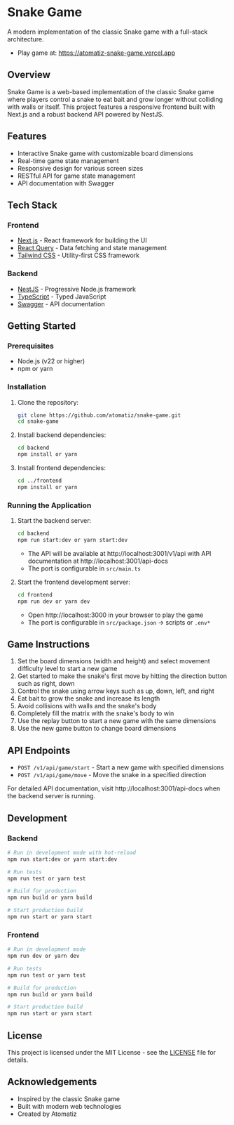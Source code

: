 # Snake Game

A modern implementation of the classic Snake game with a full-stack architecture.

- Play game at: https://atomatiz-snake-game.vercel.app

## Overview

Snake Game is a web-based implementation of the classic Snake game where players control a snake to eat bait and grow longer without colliding with walls or itself. This project features a responsive frontend built with Next.js and a robust backend API powered by NestJS.

## Features

- Interactive Snake game with customizable board dimensions
- Real-time game state management
- Responsive design for various screen sizes
- RESTful API for game state management
- API documentation with Swagger

## Tech Stack

### Frontend

- [Next.js](https://nextjs.org/) - React framework for building the UI
- [React Query](https://tanstack.com/query) - Data fetching and state management
- [Tailwind CSS](https://tailwindcss.com/) - Utility-first CSS framework

### Backend

- [NestJS](https://nestjs.com/) - Progressive Node.js framework
- [TypeScript](https://www.typescriptlang.org/) - Typed JavaScript
- [Swagger](https://swagger.io/) - API documentation

## Getting Started

### Prerequisites

- Node.js (v22 or higher)
- npm or yarn

### Installation

1. Clone the repository:

   ```bash
   git clone https://github.com/atomatiz/snake-game.git
   cd snake-game
   ```

2. Install backend dependencies:

   ```bash
   cd backend
   npm install or yarn
   ```

3. Install frontend dependencies:
   ```bash
   cd ../frontend
   npm install or yarn
   ```

### Running the Application

1. Start the backend server:

   ```bash
   cd backend
   npm run start:dev or yarn start:dev
   ```

   - The API will be available at http://localhost:3001/v1/api with API documentation at http://localhost:3001/api-docs
   - The port is configurable in `src/main.ts`

2. Start the frontend development server:
   ```bash
   cd frontend
   npm run dev or yarn dev
   ```
   - Open http://localhost:3000 in your browser to play the game
   - The port is configurable in `src/package.json` -> scripts or `.env*`

## Game Instructions

1. Set the board dimensions (width and height) and select movement difficulty level to start a new game
2. Get started to make the snake's first move by hitting the direction button such as right, down
3. Control the snake using arrow keys such as up, down, left, and right
4. Eat bait to grow the snake and increase its length
5. Avoid collisions with walls and the snake's body
6. Completely fill the matrix with the snake's body to win
7. Use the replay button to start a new game with the same dimensions
8. Use the new game button to change board dimensions

## API Endpoints

- `POST /v1/api/game/start` - Start a new game with specified dimensions
- `POST /v1/api/game/move` - Move the snake in a specified direction

For detailed API documentation, visit http://localhost:3001/api-docs when the backend server is running.

## Development

### Backend

```bash
# Run in development mode with hot-reload
npm run start:dev or yarn start:dev

# Run tests
npm run test or yarn test

# Build for production
npm run build or yarn build

# Start production build
npm run start or yarn start
```

### Frontend

```bash
# Run in development mode
npm run dev or yarn dev

# Run tests
npm run test or yarn test

# Build for production
npm run build or yarn build

# Start production build
npm run start or yarn start
```

## License

This project is licensed under the MIT License - see the [LICENSE](./LICENSE) file for details.

## Acknowledgements

- Inspired by the classic Snake game
- Built with modern web technologies
- Created by Atomatiz
